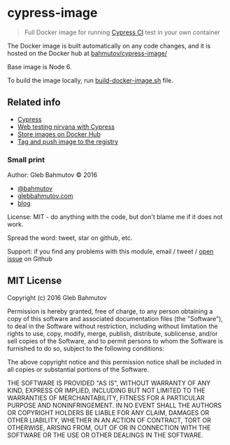 # cypress-image

> Full Docker image for running [Cypress CI][cy] test in your own container

The Docker image is built automatically on any code changes,
and it is hosted on the Docker hub at
[bahmutov/cypress-image/](https://hub.docker.com/r/bahmutov/cypress-image/)

Base image is Node 6.

To build the image locally, run [build-docker-image.sh](build-docker-image.sh)
file.


## Related info

* [Cypress][cy]
* [Web testing nirvana with Cypress][blog post]
* [Store images on Docker Hub](https://docs.docker.com/engine/tutorials/dockerrepos/)
* [Tag and push image to the registry](https://docs.docker.com/mac/step_six/)

[cy]: https://www.cypress.io/
[blog post]: https://glebbahmutov.com/blog/web-testing-nirvana-with-cypress/

### Small print

Author: Gleb Bahmutov &copy; 2016

* [@bahmutov](https://twitter.com/bahmutov)
* [glebbahmutov.com](http://glebbahmutov.com)
* [blog](http://glebbahmutov.com/blog/)

License: MIT - do anything with the code, but don't blame me if it does not work.

Spread the word: tweet, star on github, etc.

Support: if you find any problems with this module, email / tweet /
[open issue](https://github.com/bahmutov/cypress-image/issues) on Github

## MIT License

Copyright (c) 2016 Gleb Bahmutov

Permission is hereby granted, free of charge, to any person
obtaining a copy of this software and associated documentation
files (the "Software"), to deal in the Software without
restriction, including without limitation the rights to use,
copy, modify, merge, publish, distribute, sublicense, and/or sell
copies of the Software, and to permit persons to whom the
Software is furnished to do so, subject to the following
conditions:

The above copyright notice and this permission notice shall be
included in all copies or substantial portions of the Software.

THE SOFTWARE IS PROVIDED "AS IS", WITHOUT WARRANTY OF ANY KIND,
EXPRESS OR IMPLIED, INCLUDING BUT NOT LIMITED TO THE WARRANTIES
OF MERCHANTABILITY, FITNESS FOR A PARTICULAR PURPOSE AND
NONINFRINGEMENT. IN NO EVENT SHALL THE AUTHORS OR COPYRIGHT
HOLDERS BE LIABLE FOR ANY CLAIM, DAMAGES OR OTHER LIABILITY,
WHETHER IN AN ACTION OF CONTRACT, TORT OR OTHERWISE, ARISING
FROM, OUT OF OR IN CONNECTION WITH THE SOFTWARE OR THE USE OR
OTHER DEALINGS IN THE SOFTWARE.
